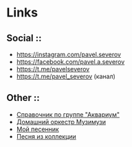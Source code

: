 # Links

## Social ::
- <https://instagram.com/pavel.severov>
- <https://facebook.com/pavel.a.severov>
- <https://t.me/pavelseverov>
- <https://t.me/pavel_severov> (канал)

## Other ::
- [Справочник по группе "Аквариум"](https://handbook.severov.net/) 
- [Домашний оркестр Музимузи](https://www.youtube.com/playlist?list=PLl6giHblia3N4qqQlOt6r-vFFkGE_Ol1h)
- [Мой песенник](http://play.severov.net/songbook/)
- [Песня из коллекции](http://garson.lipetsk.ru/pik/)

<!--
- [Сообщество "Дачная жизнь в Абрамцеве"](https://55km.livejournal.com/)
- <https://vk.com/pavelseverov>
<br><li><b><a target="_blank" href="http://krasnyjmatros.org/">Творческое объединение "Красный 
матрос"</a></b>
<br><br><li><b><a target="_blank" href="http://ficus.severov.net/severov/gallery/">Галереюшка</a></b>
<br><br><li><b><a target="_blank" href="http://ficus.severov.net/severov/hibiny/">Хибины</a></b>
<br><br><li><b><a target="_blank" href="http://my.opera.com/severov/albums/">Фотографиарий</a></b>
<br><br><li><b><a target="_blank" href="http://drink.severov.net/bolivia">Путешествие в Боливию</a></b>
<br><br><li><b><a target="_blank" href="http://drink.severov.net/professory">Триллеры Белоброва и Попова </a></b>
<br><br><li><b><a target="_blank" href="http://drink.severov.net/sutyagin">Роман Константина Сутягина "Любовь и Розы"</a></b>
gallery
sashka
-->
